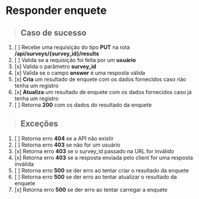 # Responder enquete

> ## Caso de sucesso

1. [ ] Recebe uma requisição do tipo **PUT** na rota **/api/surveys/{survey_id}/results**
2. [ ] Valida se a requisição foi feita por um **usuário**
3. [x] Valida o parâmetro **survey_id**
4. [x] Valida se o campo **answer** é uma resposta válida
5. [x] **Cria** um resultado de enquete com os dados fornecidos caso não tenha um registro
6. [x] **Atualiza** um resultado de enquete com os dados fornecidos caso já tenha um registro
7. [ ] Retorna **200** com os dados do resultado da enquete

> ## Exceções

1. [ ] Retorna erro **404** se a API não existir
2. [ ] Retorna erro **403** se não for um usuário
3. [x] Retorna erro **403** se o survey_id passado na URL for inválido
4. [x] Retorna erro **403** se a resposta enviada pelo client for uma resposta inválida
5. [ ] Retorna erro **500** se der erro ao tentar criar o resultado da enquete
6. [ ] Retorna erro **500** se der erro ao tentar atualizar o resultado da enquete
7. [x] Retorna erro **500** se der erro ao tentar carregar a enquete